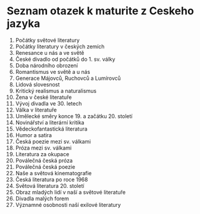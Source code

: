 # Seznam otazek k maturite z Ceskeho jazyka

1.	Počátky světové literatury	
2.	Počátky literatury v českých zemích	
3.	Renesance u nás a ve světě	
4.	České divadlo od počátků do 1. sv. války	
5.	Doba národního obrození
6.	Romantismus ve světě a u nás
7.	Generace Májovců, Ruchovců a Lumírovců
8.	Lidová slovesnost
9.	Kritický realismus a naturalismus
10.	Žena v české literatuře	
11.	Vývoj divadla ve 30. letech
12.	Válka v literatuře	
13.	Umělecké směry konce 19. a začátku 20. století
14.	Novinářství a literární kritika	
15.	Vědeckofantastická literatura
16.	Humor a satira
17.	Česká poezie mezi sv. válkami	
18.	Próza mezi sv. válkami
19.	Literatura za okupace
20.	Poválečná česká próza	
21.	Poválečná česká poezie
22.	Naše a světová kinematografie	
23.	Česká literatura po roce 1968	
24.	Světová literatura 20. století
25.	Obraz mladých lidí v naší a světové literatuře
26.	Divadla malých forem	
27.	Významné osobnosti naší exilové literatury	